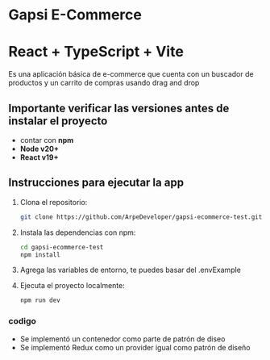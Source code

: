 # Gapsi E-Commerce
# React + TypeScript + Vite

Es una aplicación básica de e-commerce que cuenta con un buscador de productos y un carrito de compras usando drag and drop

## Importante verificar las versiones antes de instalar el proyecto

- contar con **npm**
- **Node v20+**
- **React v19+**

## Instrucciones para ejecutar la app

1. Clona el repositorio:
   ```sh
   git clone https://github.com/ArpeDeveloper/gapsi-ecommerce-test.git

2. Instala las dependencias con npm:
   ```sh
   cd gapsi-ecommerce-test
   npm install

3. Agrega las variables de entorno, te puedes basar del .envExample

4. Ejecuta el proyecto localmente:
   ```sh
   npm run dev

### codigo

- Se implementó un contenedor como parte de patrón de diseo
- Se implementó Redux como un provider igual como patrón de diseño